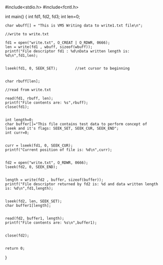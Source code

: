 #include<stdio.h>
#include<fcntl.h>

int main()
{
	int fd1, fd2, fd3;
	int len=0;


	char wbuff[] = "This is VM5 Writing data to write1.txt file\n";

	//write to write.txt
	
	fd1 = open("write.txt", O_CREAT | O_RDWR, 0666);
	len = write(fd1 , wbuff, sizeof(wbuff));
	printf("File descriptor fd1 : %d\nData written length is: %d\n",fd1,len);


	lseek(fd1, 0, SEEK_SET);		//set cursor to beginning


	char rbuff[len];

	//read from write.txt
	
	read(fd1, rbuff, len);
	printf("File contents are: %s",rbuff);
	close(fd1);


	int length=0;
	char buffer[]="This file contains test data to perform concept of lseek and it's flags: SEEK_SET, SEEK_CUR, SEEK_END";
	int curr=0;


	curr = lseek(fd1, 0, SEEK_CUR);
	printf("Current position of file is: %d\n",curr);


	fd2 = open("write.txt", O_RDWR, 0666);
	lseek(fd2, 0, SEEK_END);


	length = write(fd2 , buffer, sizeof(buffer));
	printf("File descriptor returned by fd2 is: %d and data written length is: %d\n",fd1,length);


	lseek(fd2, len, SEEK_SET);
	char buffer1[length];


	read(fd2, buffer1, length);
	printf("File contents are: %s\n",buffer1);


	close(fd2);


	return 0;
}
